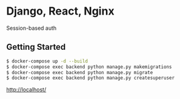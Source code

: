 # Django, React, Nginx

Session-based auth

## Getting Started

```sh
$ docker-compose up -d --build
$ docker-compose exec backend python manage.py makemigrations
$ docker-compose exec backend python manage.py migrate
$ docker-compose exec backend python manage.py createsuperuser
```

[http://localhost/](http://localhost/)
